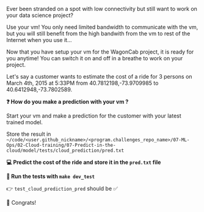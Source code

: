
[//]: # ( challenge tech stack: compute-engine gcloud )

[//]: # ( challenge instructions )

Ever been stranded on a spot with low connectivity but still want to work on your data science project?

Use your vm! You only need limited bandwidth to communicate with the vm, but you will still benefit from the high bandwith from the vm to rest of the Internet when you use it...

Now that you have setup your vm for the WagonCab project, it is ready for you anytime! You can switch it on and off in a breathe to work on your project.

Let's say a customer wants to estimate the cost of a ride for 3 persons on March 4th, 2015 at 5:33PM from 40.7812198,-73.9709985 to 40.6412948,-73.7802589.

**❓ How do you make a prediction with your vm ?**

Start your vm and make a prediction for the customer with your latest trained model.

Store the result in `~/code/<user.github_nickname>/<program.challenges_repo_name>/07-ML-Ops/02-Cloud-training/07-Predict-in-the-cloud/model/tests/cloud_prediction/pred.txt`

**💻 Predict the cost of the ride and store it in the `pred.txt` file**

**🧪 Run the tests with `make dev_test`**

👉 `test_cloud_prediction_pred` should be ✅

🏁 Congrats!
